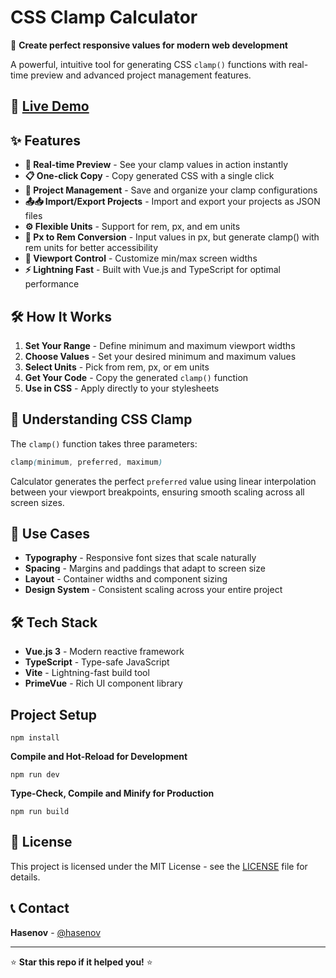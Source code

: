 # CSS Clamp Calculator

🎯 **Create perfect responsive values for modern web development**

A powerful, intuitive tool for generating CSS `clamp()` functions with real-time preview and advanced project management features.

## 🚀 [Live Demo](https://hasenov.github.io/clamp-calculator/)

## ✨ Features

- **🎨 Real-time Preview** - See your clamp values in action instantly
- **📋 One-click Copy** - Copy generated CSS with a single click
- **💾 Project Management** - Save and organize your clamp configurations
- **📤📥 Import/Export Projects** - Import and export your projects as JSON files
- **⚙️ Flexible Units** - Support for rem, px, and em units
- **🔄 Px to Rem Conversion** - Input values in px, but generate clamp() with rem units for better accessibility
- **🎯 Viewport Control** - Customize min/max screen widths
- **⚡ Lightning Fast** - Built with Vue.js and TypeScript for optimal performance

## 🛠️ How It Works

1. **Set Your Range** - Define minimum and maximum viewport widths
2. **Choose Values** - Set your desired minimum and maximum values
3. **Select Units** - Pick from rem, px, or em units
4. **Get Your Code** - Copy the generated `clamp()` function
5. **Use in CSS** - Apply directly to your stylesheets

## 📖 Understanding CSS Clamp

The `clamp()` function takes three parameters:

```css
clamp(minimum, preferred, maximum)
```

Calculator generates the perfect `preferred` value using linear interpolation between your viewport breakpoints, ensuring smooth scaling across all screen sizes.

## 🎯 Use Cases

- **Typography** - Responsive font sizes that scale naturally
- **Spacing** - Margins and paddings that adapt to screen size
- **Layout** - Container widths and component sizing
- **Design System** - Consistent scaling across your entire project

## 🛠️ Tech Stack

- **Vue.js 3** - Modern reactive framework
- **TypeScript** - Type-safe JavaScript
- **Vite** - Lightning-fast build tool
- **PrimeVue** - Rich UI component library

## Project Setup

```
npm install
```

**Compile and Hot-Reload for Development**

```
npm run dev
```

**Type-Check, Compile and Minify for Production**

```
npm run build
```

## 📝 License

This project is licensed under the MIT License - see the [LICENSE](LICENSE) file for details.

## 📞 Contact

**Hasenov** - [@hasenov](https://github.com/hasenov)

---

⭐ **Star this repo if it helped you!** ⭐
